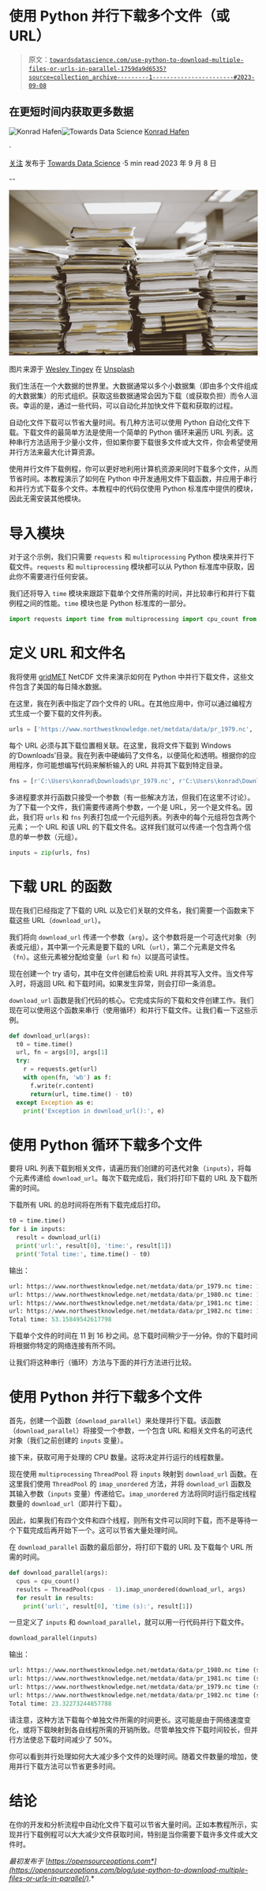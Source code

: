# 使用 Python 并行下载多个文件（或 URL）

> 原文：[`towardsdatascience.com/use-python-to-download-multiple-files-or-urls-in-parallel-1759da9d6535?source=collection_archive---------1-----------------------#2023-09-08`](https://towardsdatascience.com/use-python-to-download-multiple-files-or-urls-in-parallel-1759da9d6535?source=collection_archive---------1-----------------------#2023-09-08)

## 在更短时间内获取更多数据

[](https://khafen.medium.com/?source=post_page-----1759da9d6535--------------------------------)![Konrad Hafen](https://khafen.medium.com/?source=post_page-----1759da9d6535--------------------------------)[](https://towardsdatascience.com/?source=post_page-----1759da9d6535--------------------------------)![Towards Data Science](https://towardsdatascience.com/?source=post_page-----1759da9d6535--------------------------------) [Konrad Hafen](https://khafen.medium.com/?source=post_page-----1759da9d6535--------------------------------)

·

[关注](https://medium.com/m/signin?actionUrl=https%3A%2F%2Fmedium.com%2F_%2Fsubscribe%2Fuser%2F56d662f7324a&operation=register&redirect=https%3A%2F%2Ftowardsdatascience.com%2Fuse-python-to-download-multiple-files-or-urls-in-parallel-1759da9d6535&user=Konrad+Hafen&userId=56d662f7324a&source=post_page-56d662f7324a----1759da9d6535---------------------post_header-----------) 发布于 [Towards Data Science](https://towardsdatascience.com/?source=post_page-----1759da9d6535--------------------------------) ·5 min read·2023 年 9 月 8 日[](https://medium.com/m/signin?actionUrl=https%3A%2F%2Fmedium.com%2F_%2Fvote%2Ftowards-data-science%2F1759da9d6535&operation=register&redirect=https%3A%2F%2Ftowardsdatascience.com%2Fuse-python-to-download-multiple-files-or-urls-in-parallel-1759da9d6535&user=Konrad+Hafen&userId=56d662f7324a&source=-----1759da9d6535---------------------clap_footer-----------)

--

[](https://medium.com/m/signin?actionUrl=https%3A%2F%2Fmedium.com%2F_%2Fbookmark%2Fp%2F1759da9d6535&operation=register&redirect=https%3A%2F%2Ftowardsdatascience.com%2Fuse-python-to-download-multiple-files-or-urls-in-parallel-1759da9d6535&source=-----1759da9d6535---------------------bookmark_footer-----------)![](img/0c55252812a33ed88ec684dce29b169d.png)

图片来源于 [Wesley Tingey](https://unsplash.com/@wesleyphotography?utm_source=medium&utm_medium=referral) 在 [Unsplash](https://unsplash.com/?utm_source=medium&utm_medium=referral)

我们生活在一个大数据的世界里。大数据通常以多个小数据集（即由多个文件组成的大数据集）的形式组织。获取这些数据通常会因为下载（或获取负担）而令人沮丧。幸运的是，通过一些代码，可以自动化并加快文件下载和获取的过程。

自动化文件下载可以节省大量时间。有几种方法可以使用 Python 自动化文件下载。下载文件的最简单方法是使用一个简单的 Python 循环来遍历 URL 列表。这种串行方法适用于少量小文件，但如果你要下载很多文件或大文件，你会希望使用并行方法来最大化计算资源。

使用并行文件下载例程，你可以更好地利用计算机资源来同时下载多个文件，从而节省时间。本教程演示了如何在 Python 中开发通用文件下载函数，并应用于串行和并行方式下载多个文件。本教程中的代码仅使用 Python 标准库中提供的模块，因此无需安装其他模块。

# 导入模块

对于这个示例，我们只需要 `requests` 和 `multiprocessing` Python 模块来并行下载文件。`requests` 和 `multiprocessing` 模块都可以从 Python 标准库中获取，因此你不需要进行任何安装。

我们还将导入 `time` 模块来跟踪下载单个文件所需的时间，并比较串行和并行下载例程之间的性能。`time` 模块也是 Python 标准库的一部分。

```py
import requests import time from multiprocessing import cpu_count from multiprocessing.pool import ThreadPool
```

# 定义 URL 和文件名

我将使用 [gridMET](https://www.climatologylab.org/gridmet.html) NetCDF 文件来演示如何在 Python 中并行下载文件，这些文件包含了美国的每日降水数据。

在这里，我在列表中指定了四个文件的 URL。在其他应用中，你可以通过编程方式生成一个要下载的文件列表。

```py
urls = ['https://www.northwestknowledge.net/metdata/data/pr_1979.nc', 'https://www.northwestknowledge.net/metdata/data/pr_1980.nc', 'https://www.northwestknowledge.net/metdata/data/pr_1981.nc', 'https://www.northwestknowledge.net/metdata/data/pr_1982.nc']
```

每个 URL 必须与其下载位置相关联。在这里，我将文件下载到 Windows 的‘Downloads’目录。我在列表中硬编码了文件名，以便简化和透明。根据你的应用程序，你可能想编写代码来解析输入的 URL 并将其下载到特定目录。

```py
fns = [r'C:\Users\konrad\Downloads\pr_1979.nc', r'C:\Users\konrad\Downloads\pr_1980.nc', r'C:\Users\konrad\Downloads\pr_1981.nc', r'C:\Users\konrad\Downloads\pr_1982.nc']
```

多进程要求并行函数只接受一个参数（有一些解决方法，但我们在这里不讨论）。为了下载一个文件，我们需要传递两个参数，一个是 URL，另一个是文件名。因此，我们将 `urls` 和 `fns` 列表打包成一个元组列表。列表中的每个元组将包含两个元素；一个 URL 和该 URL 的下载文件名。这样我们就可以传递一个包含两个信息的单一参数（元组）。

```py
inputs = zip(urls, fns)
```

# 下载 URL 的函数

现在我们已经指定了下载的 URL 以及它们关联的文件名，我们需要一个函数来下载这些 URL（`download_url`）。

我们将向 `download_url` 传递一个参数（`arg`）。这个参数将是一个可迭代对象（列表或元组），其中第一个元素是要下载的 URL（`url`），第二个元素是文件名（`fn`）。这些元素被分配给变量（`url` 和 `fn`）以提高可读性。

现在创建一个 try 语句，其中在文件创建后检索 URL 并将其写入文件。当文件写入时，将返回 URL 和下载时间。如果发生异常，则会打印一条消息。

`download_url` 函数是我们代码的核心。它完成实际的下载和文件创建工作。我们现在可以使用这个函数来串行（使用循环）和并行下载文件。让我们看一下这些示例。

```py
def download_url(args): 
  t0 = time.time() 
  url, fn = args[0], args[1] 
  try: 
    r = requests.get(url) 
    with open(fn, 'wb') as f: 
      f.write(r.content) 
      return(url, time.time() - t0) 
  except Exception as e: 
    print('Exception in download_url():', e)
```

# 使用 Python 循环下载多个文件

要将 URL 列表下载到相关文件，请遍历我们创建的可迭代对象（`inputs`），将每个元素传递给 `download_url`。每次下载完成后，我们将打印下载的 URL 及下载所需的时间。

下载所有 URL 的总时间将在所有下载完成后打印。

```py
t0 = time.time() 
for i in inputs: 
  result = download_url(i) 
  print('url:', result[0], 'time:', result[1]) 
  print('Total time:', time.time() - t0)
```

输出：

```py
url: https://www.northwestknowledge.net/metdata/data/pr_1979.nc time: 16.381176710128784 
url: https://www.northwestknowledge.net/metdata/data/pr_1980.nc time: 11.475878953933716 
url: https://www.northwestknowledge.net/metdata/data/pr_1981.nc time: 13.059367179870605
url: https://www.northwestknowledge.net/metdata/data/pr_1982.nc time: 12.232381582260132 
Total time: 53.15849542617798
```

下载单个文件的时间在 11 到 16 秒之间。总下载时间稍少于一分钟。你的下载时间将根据你特定的网络连接有所不同。

让我们将这种串行（循环）方法与下面的并行方法进行比较。

# 使用 Python 并行下载多个文件

首先，创建一个函数（`download_parallel`）来处理并行下载。该函数（`download_parallel`）将接受一个参数，一个包含 URL 和相关文件名的可迭代对象（我们之前创建的 `inputs` 变量）。

接下来，获取可用于处理的 CPU 数量。这将决定并行运行的线程数量。

现在使用 `multiprocessing` `ThreadPool` 将 `inputs` 映射到 `download_url` 函数。在这里我们使用 `ThreadPool` 的 `imap_unordered` 方法，并将 `download_url` 函数及其输入参数（`inputs` 变量）传递给它。`imap_unordered` 方法将同时运行指定线程数量的 `download_url`（即并行下载）。

因此，如果我们有四个文件和四个线程，则所有文件可以同时下载，而不是等待一个下载完成后再开始下一个。这可以节省大量处理时间。

在 `download_parallel` 函数的最后部分，将打印下载的 URL 及下载每个 URL 所需的时间。

```py
def download_parallel(args): 
  cpus = cpu_count() 
  results = ThreadPool(cpus - 1).imap_unordered(download_url, args) 
  for result in results: 
    print('url:', result[0], 'time (s):', result[1])
```

一旦定义了 `inputs` 和 `download_parallel`，就可以用一行代码并行下载文件。

```py
download_parallel(inputs)
```

输出：

```py
url: https://www.northwestknowledge.net/metdata/data/pr_1980.nc time (s): 14.641696214675903 
url: https://www.northwestknowledge.net/metdata/data/pr_1981.nc time (s): 14.789752960205078 
url: https://www.northwestknowledge.net/metdata/data/pr_1979.nc time (s): 15.052601337432861 
url: https://www.northwestknowledge.net/metdata/data/pr_1982.nc time (s): 23.287317752838135 
Total time: 23.32273244857788
```

请注意，这种方法下载每个单独文件所需的时间更长。这可能是由于网络速度变化，或将下载映射到各自线程所需的开销所致。尽管单独文件下载时间较长，但并行方法使总下载时间减少了 50%。

你可以看到并行处理如何大大减少多个文件的处理时间。随着文件数量的增加，使用并行下载方法可以节省更多时间。

# 结论

在你的开发和分析流程中自动化文件下载可以节省大量时间。正如本教程所示，实现并行下载例程可以大大减少文件获取时间，特别是当你需要下载许多文件或大文件时。

*最初发布于* [*https://opensourceoptions.com*](https://opensourceoptions.com/blog/use-python-to-download-multiple-files-or-urls-in-parallel/)*.*
